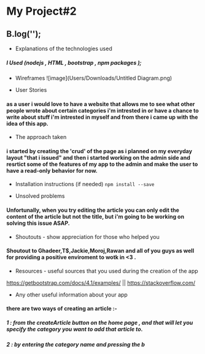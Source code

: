 # My Project#2

## B.log('');

* Explanations of the technologies used 

##### I Used (nodejs , HTML , bootstrap , npm packages );
* Wireframes
![image](Users/Downloads/Untitled Diagram.png)

* User Stories

#### as a user i would love to have a website that allows me to see what other people wrote about certain categories i'm intrested in or have a chance to write about stuff i'm intrested in myself and from there i came up with the idea of this app.

* The approach taken

#### i started by creating the 'crud' of the page as i planned on my everyday layout "that i issued" and then i started working on the admin side and resrtict some of the features of my app to the admin and make the user to have a read-only behavior for now. 

* Installation instructions (if needed)
`npm install --save`

* Unsolved problems

#### Unfortunally, when you try editing the article  you can only edit the content of the article but not the title, but i'm going to be working on solving this issue ASAP.

* Shoutouts - show appreciation for those who helped you

#### Shoutout to Ghadeer,T$,Jackie,Moroj,Rawan and all of you guys as well for providing a positive enviroment to wotk in <3 .

* Resources - useful sources that you used during the creation of the app

https://getbootstrap.com/docs/4.1/examples/ || 
https://stackoverflow.com/

* Any other useful information about your app

 #### there are two ways of creating an article :-
 ##### 1 : from the createArticle button on the home page , and that will let you specify the category you want to add that article to.
 ##### 2 : by entering the category name and pressing the b
